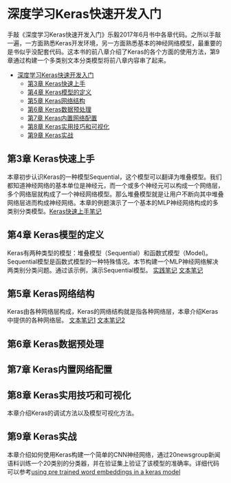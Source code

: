 # 深度学习Keras快速开发入门

手敲《深度学习Keras快速开发入门》乐毅2017年6月书中各章代码。之所以手敲一遍，一方面熟悉Keras开发环境，另一方面熟悉基本的神经网络模型，最重要的是书似乎没配套代码。这本书的前八章介绍了Keras的各个方面的使用方法，第9章通过构建一个多类别文本分类模型将前八章内容串了起来。

<!-- TOC -->

- [深度学习Keras快速开发入门](#深度学习keras快速开发入门)
    - [第3章 Keras快速上手](#第3章-keras快速上手)
    - [第4章 Keras模型的定义](#第4章-keras模型的定义)
    - [第5章 Keras网络结构](#第5章-keras网络结构)
    - [第6章 Keras数据预处理](#第6章-keras数据预处理)
    - [第7章 Keras内置网络配置](#第7章-keras内置网络配置)
    - [第8章 Keras实用技巧和可视化](#第8章-keras实用技巧和可视化)
    - [第9章 Keras实战](#第9章-keras实战)

<!-- /TOC -->

## 第3章 Keras快速上手

本章初步认识Keras的一种模型Sequential，这个模型可以翻译为堆叠模型。我们都知道神经网络的基本单位是神经元，而一个或多个神经元可以构成一个网络层，多个网络层就构成了一个神经网络模型。那么堆叠模型就是让用户不断向其中堆叠网络层进而构成神经网络。本章的例题演示了一个基本的MLP神经网络构成的多类别分类模型。[Keras快速上手笔记](https://github.com/baiziyuandyufei/start_keras/blob/master/Chap3/Chap3%20Keras%E5%BF%AB%E9%80%9F%E4%B8%8A%E6%89%8B.ipynb)

## 第4章 Keras模型的定义

Keras有两种类型的模型：堆叠模型（Sequential）和函数式模型（Model)。Sequential模型是函数式模型的一种特殊情况。本节构建一个MLP神经网络解决两类别分类问题。通过该示例，演示Sequential模型。
[实践笔记](https://github.com/baiziyuandyufei/start_keras/blob/master/Chap4/Chap4%20Keras%E6%A8%A1%E5%9E%8B%E7%9A%84%E5%AE%9A%E4%B9%89.ipynb)
[文本笔记](https://zhuanlan.zhihu.com/p/79883773)

## 第5章 Keras网络结构

Keras由各种网络层构成，Keras的网络结构就是指各种网络层，本章介绍Keras中提供的各种网络层。
[文本笔记1](https://github.com/baiziyuandyufei/start_keras/blob/master/Chap5/Chap5%20Keras%E7%BD%91%E7%BB%9C%E7%BB%93%E6%9E%84.md)
[文本笔记2](https://zhuanlan.zhihu.com/p/79883773)

## 第6章 Keras数据预处理

## 第7章 Keras内置网络配置

## 第8章 Keras实用技巧和可视化

本章介绍Keras的调试方法以及模型可视化方法。

## 第9章 Keras实战

本章介绍如何使用Keras构建一个简单的CNN神经网络，通过20newsgroup新闻语料训练一个20类别的分类器，并在验证集上验证了该模型的准确率。详细代码可以参考[using pre trained word embeddings in a keras model](https://blog.keras.io/using-pre-trained-word-embeddings-in-a-keras-model.html?spm=a2c4e.11153959.blogcont221681.21.4ec062f0OhwRQk)
